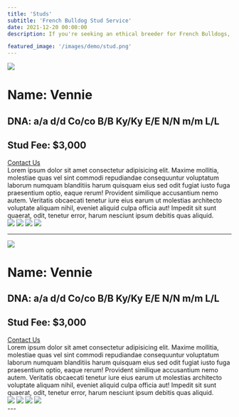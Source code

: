 ```yaml
---
title: 'Studs'
subtitle: 'French Bulldog Stud Service'
date: 2021-12-20 00:00:00
description: If you're seeking an ethical breeder for French Bulldogs, you've come to the right destination. We take immense pride in our exceptional French Bulldogs known for their robust health, impressive lineage, and striking appearance. Your journey to responsible and rewarding breeding begins here!

featured_image: '/images/demo/stud.png'
---
```


![](/images/demo/stud.png)


<h1>Name: Vennie </h1>
<h2>DNA: a/a d/d Co/co B/B Ky/Ky E/E N/N m/m L/L </h2>
<h2>Stud Fee: $3,000</h2>
<a href="/contact" class="button button--large">Contact Us</a>
<br>
Lorem ipsum dolor sit amet consectetur adipisicing elit. Maxime mollitia,
molestiae quas vel sint commodi repudiandae consequuntur voluptatum laborum
numquam blanditiis harum quisquam eius sed odit fugiat iusto fuga praesentium
optio, eaque rerum! Provident similique accusantium nemo autem. Veritatis
obcaecati tenetur iure eius earum ut molestias architecto voluptate aliquam
nihil, eveniet aliquid culpa officia aut! Impedit sit sunt quaerat, odit,
tenetur error, harum nesciunt ipsum debitis quas aliquid.

<div class="gallery" data-columns="1">
	<img src="/images/demo/demo-landscape.jpg">
	<img src="/images/demo/demo-landscape-2.jpg">
        <img src="/images/demo/demo-landscape.jpg">
	<img src="/images/demo/demo-landscape-2.jpg">
</div>

---

![](/images/demo/stud.png)


<h1>Name: Vennie </h1>
<h2>DNA: a/a d/d Co/co B/B Ky/Ky E/E N/N m/m L/L </h2>
<h2>Stud Fee: $3,000</h2>
<a href="/contact" class="button button--large">Contact Us</a>
<br>
Lorem ipsum dolor sit amet consectetur adipisicing elit. Maxime mollitia,
molestiae quas vel sint commodi repudiandae consequuntur voluptatum laborum
numquam blanditiis harum quisquam eius sed odit fugiat iusto fuga praesentium
optio, eaque rerum! Provident similique accusantium nemo autem. Veritatis
obcaecati tenetur iure eius earum ut molestias architecto voluptate aliquam
nihil, eveniet aliquid culpa officia aut! Impedit sit sunt quaerat, odit,
tenetur error, harum nesciunt ipsum debitis quas aliquid.

<div class="gallery" data-columns="1">
	<img src="/images/demo/demo-landscape.jpg">
	<img src="/images/demo/demo-landscape-2.jpg">
        <img src="/images/demo/demo-landscape.jpg">
	<img src="/images/demo/demo-landscape-2.jpg">
</div>
---
